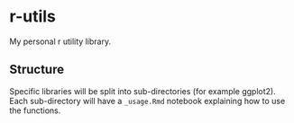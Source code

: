 # r-utils

My personal r utility library.

## Structure

Specific libraries will be split into sub-directories (for example ggplot2). Each sub-directory will have a `_usage.Rmd` notebook explaining how to use the functions.
